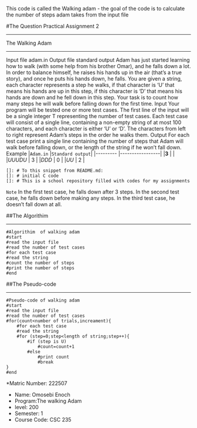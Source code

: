 This code is called the Walking adam - the goal of the code is to calculate the number of steps adam takes from the input file 

#The Question
Practical Assignment 2
___
The Walking Adam
***
Input file 	adam.in
Output file	standard output
Adam has just started learning how to walk (with some help from his brother Omar), and he falls down a lot. In order to balance himself, he raises his hands up in the air (that’s a true story), and once he puts his hands down, he falls.
You are given a string, each character represents a step he walks, if that character is ‘U’ that means his hands are up in this step, if this character is ‘D’ that means his hands are down and he fell down in this step. Your task is to count how many steps he will walk before falling down for the first time.
Input
Your program will be tested one or more test cases. The first line of the input will be a single integer T representing the number of test cases.
Each test case will consist of a single line, containing a non-empty string of at most 100 characters, and each character is either ‘U’ or ‘D’. The characters from left to right represent Adam’s steps in the order he walks them.
Output
For each test case print a single line containing the number of steps that Adam will walk before falling down, or the length of the string if he won’t fall down.
Example
|`Adam.in` |`Standard output`|
|--------- |-----------------|
|**3**     |                 |
|*UUUDU*   |       3         |
|*DDD*     |       0         |
|*UU*	   |       2         |
    
    []: # To this snippet from README.md:
    []: # initial C code 
    []: # This is a school repository filled with codes for my assignments

`Note`
In the first test case, he falls down after 3 steps.
In the second test case, he falls down before making any steps.
In the third test case, he doesn’t fall down at all.


##The Algorithim 
____
    #Algorithim  of walking adam
    #start
    #read the input file
    #read the number of test cases
    #for each test case
    #read the string
    #count the number of steps
    #print the number of steps
    #end

##The Pseudo-code
____
    #Pseudo-code of walking adam
    #start
    #read the input file
    #read the number of test cases
    #for(count<number of trials,increament){
        #for each test case
        #read the string
        #for (step=0;step<length of string;step++){
            #if (step is U)
                #count=count+1
            #else
                #print count
                #break
    }
    #end




*Matric Number: 222507
* Name: Omosebi Enoch
* Program:The walking Adam
* level: 200
* Semester: 1
* Course Code: CSC 235